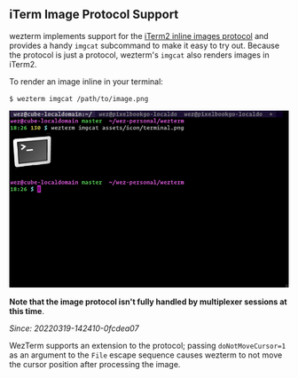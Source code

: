 ## iTerm Image Protocol Support

wezterm implements support for the [iTerm2 inline images
protocol](https://iterm2.com/documentation-images.html) and provides a handy
`imgcat` subcommand to make it easy to try out.  Because the protocol is
just a protocol, wezterm's `imgcat` also renders images in iTerm2.

To render an image inline in your terminal:

```console
$ wezterm imgcat /path/to/image.png
```

![inline image display](screenshots/wezterm-imgcat.png)


**Note that the image protocol isn't fully handled by multiplexer sessions
at this time**.


*Since: 20220319-142410-0fcdea07*

WezTerm supports an extension to the protocol; passing `doNotMoveCursor=1` as
an argument to the `File` escape sequence causes wezterm to not move the cursor
position after processing the image.

